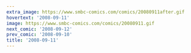 ```yaml
---
extra_image: https://www.smbc-comics.com/comics/20080911after.gif
hovertext: '2008-09-11'
image: https://www.smbc-comics.com/comics/20080911.gif
next_comic: '2008-09-12'
prev_comic: '2008-09-10'
title: '2008-09-11'
---
```


